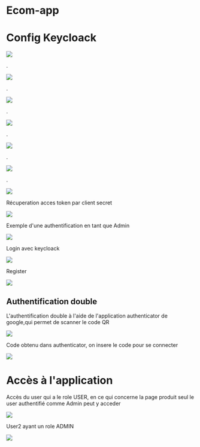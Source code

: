 <h1>Ecom-app</h1>
<h1>Config Keycloack</h1>
<img src="Img/clientkeycloack.png">
<p>.</p>
<img src="Img/clientenregistrer.png">
<p>.</p>
<img src="Img/endpoint.png">


<p>.</p>
<img src="Img/ROLE.png">
<p>.</p>
<img src="Img/USERENREGISTRÉ.png">

<p>.</p>
<img src="Img/addnewf.png">

<p>.</p>
<img src="Img/OTP.png">

<p>Récuperation acces token par client secret</p>
<img src="Img/accestoken.png">

<p>Exemple d'une authentification en tant que Admin</p>
<img src="Img/auth.png">

<p>Login avec keycloack</p>
<img src="Img/loginuser.png">
<p>Register </p>
<img src="Img/register.png">

<h2>Authentification double</h2>
<p>L'authentification double à l'aide de l'application authenticator de google,qui permet de scanner le code QR</p>
<img src="Img/qr.png">

<p>Code obtenu dans authenticator, on insere le code pour se connecter </p>
<img src="Img/codelogin.png">

<h1>Accès à l'application </h1>
<p>Accès du user qui a le role USER, en ce qui concerne la page produit seul le user authentifié comme Admin peut y acceder </p>
<img src="Img/user1roleuser.png">
<p>User2 ayant un role ADMIN</p>
<img src="Img/user2prod.png">


